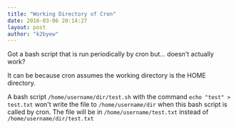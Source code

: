 ```yaml
---
title: "Working Directory of Cron"
date: 2016-03-06 20:14:27
layout: post
author: "k2byew"
---
```

Got a bash script that is run periodically by cron but... doesn't actually work?

It can be because cron assumes the working directory is the HOME directory.


A bash script `/home/username/dir/test.sh` with the command `echo "test" > test.txt` won't write the file to `/home/username/dir` when this bash script is called by cron.
The file will be in `/home/username/test.txt` instead of `/home/username/dir/test.txt`
